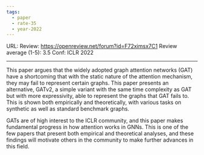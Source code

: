 ```yaml
---
tags:
  - paper
  - rate-35
  - year-2022
---
```

URL: 
Review: https://openreview.net/forum?id=F72ximsx7C1
Review average (1-5): 3.5
Conf: ICLR 2022

---

This paper argues that the widely adopted graph attention networks (GAT) have a shortcoming that with the static nature of the attention mechanism, they may fail to represent certain graphs. This paper presents an alternative, GATv2, a simple variant with the same time complexity as GAT but with more expressivity, able to represent the graphs that GAT fails to. This is shown both empirically and theoretically, with various tasks on synthetic as well as standard benchmark graphs. 

GATs are of high interest to the ICLR community, and this paper makes fundamental progress in how attention works in GNNs. This is one of the few papers that present both empirical and theoretical analyses, and these findings will motivate others in the community to make further advances in this field.
